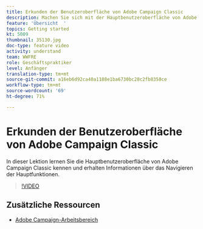 ```yaml
---
title: Erkunden der Benutzeroberfläche von Adobe Campaign Classic
description: Machen Sie sich mit der Hauptbenutzeroberfläche von Adobe Campaign Classic vertraut und zeigen Sie, wie Sie in der Hauptfunktion navigieren.
feature: 'Übersicht  '
topics: Getting started
kt: 5009
thumbnail: 35130.jpg
doc-type: feature video
activity: understand
team: WWFRE
role: Geschäftspraktiker
level: Anfänger
translation-type: tm+mt
source-git-commit: a16eb6d92ca40a1188e1ba6730bc28c2fb8358ce
workflow-type: tm+mt
source-wordcount: '69'
ht-degree: 71%

---
```



# Erkunden der Benutzeroberfläche von Adobe Campaign Classic

In dieser Lektion lernen Sie die Hauptbenutzeroberfläche von Adobe Campaign Classic kennen und erhalten Informationen über das Navigieren der Hauptfunktionen.

>[!VIDEO](https://video.tv.adobe.com/v/35130?quality=12)

## Zusätzliche Ressourcen

* [Adobe Campaign-Arbeitsbereich](https://docs.adobe.com/content/help/de-DE/campaign-classic/using/getting-started/starting-with-adobe-campaign/adobe-campaign-workspace.html)
